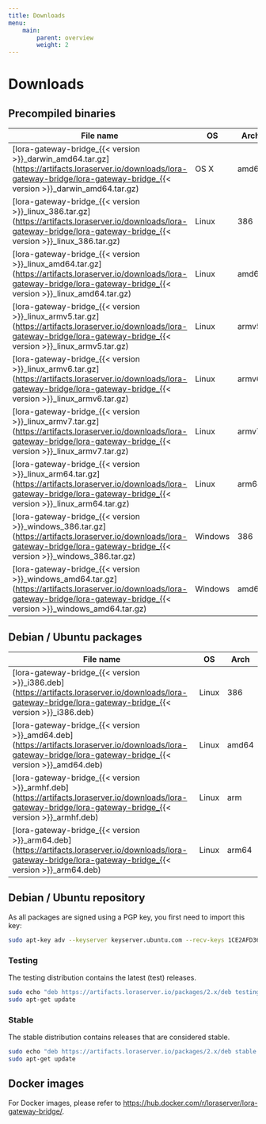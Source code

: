 ```yaml
---
title: Downloads
menu:
    main:
        parent: overview
        weight: 2
---
```


# Downloads

## Precompiled binaries

| File name                                                                                                                                                                          | OS      | Arch  |
| ---------------------------------------------------------------------------------------------------------------------------------------------------------------------------------- | ------- | ----- |
| [lora-gateway-bridge_{{< version >}}_darwin_amd64.tar.gz](https://artifacts.loraserver.io/downloads/lora-gateway-bridge/lora-gateway-bridge_{{< version >}}_darwin_amd64.tar.gz)   | OS X    | amd64 |
| [lora-gateway-bridge_{{< version >}}_linux_386.tar.gz](https://artifacts.loraserver.io/downloads/lora-gateway-bridge/lora-gateway-bridge_{{< version >}}_linux_386.tar.gz)         | Linux   | 386   |
| [lora-gateway-bridge_{{< version >}}_linux_amd64.tar.gz](https://artifacts.loraserver.io/downloads/lora-gateway-bridge/lora-gateway-bridge_{{< version >}}_linux_amd64.tar.gz)     | Linux   | amd64 |
| [lora-gateway-bridge_{{< version >}}_linux_armv5.tar.gz](https://artifacts.loraserver.io/downloads/lora-gateway-bridge/lora-gateway-bridge_{{< version >}}_linux_armv5.tar.gz)     | Linux   | armv5 |
| [lora-gateway-bridge_{{< version >}}_linux_armv6.tar.gz](https://artifacts.loraserver.io/downloads/lora-gateway-bridge/lora-gateway-bridge_{{< version >}}_linux_armv6.tar.gz)     | Linux   | armv6 |
| [lora-gateway-bridge_{{< version >}}_linux_armv7.tar.gz](https://artifacts.loraserver.io/downloads/lora-gateway-bridge/lora-gateway-bridge_{{< version >}}_linux_armv7.tar.gz)     | Linux   | armv7 |
| [lora-gateway-bridge_{{< version >}}_linux_arm64.tar.gz](https://artifacts.loraserver.io/downloads/lora-gateway-bridge/lora-gateway-bridge_{{< version >}}_linux_arm64.tar.gz)     | Linux   | arm64 |
| [lora-gateway-bridge_{{< version >}}_windows_386.tar.gz](https://artifacts.loraserver.io/downloads/lora-gateway-bridge/lora-gateway-bridge_{{< version >}}_windows_386.tar.gz)     | Windows | 386   |
| [lora-gateway-bridge_{{< version >}}_windows_amd64.tar.gz](https://artifacts.loraserver.io/downloads/lora-gateway-bridge/lora-gateway-bridge_{{< version >}}_windows_amd64.tar.gz) | Windows | amd64 |

## Debian / Ubuntu packages

| File name                                                                                                                                                    | OS      | Arch  |
| -------------------------------------------------------------------------------------------------------------------------------------------------------------| ------- | ----- |
| [lora-gateway-bridge_{{< version >}}_i386.deb](https://artifacts.loraserver.io/downloads/lora-gateway-bridge/lora-gateway-bridge_{{< version >}}_i386.deb)   | Linux   | 386   |
| [lora-gateway-bridge_{{< version >}}_amd64.deb](https://artifacts.loraserver.io/downloads/lora-gateway-bridge/lora-gateway-bridge_{{< version >}}_amd64.deb) | Linux   | amd64 |
| [lora-gateway-bridge_{{< version >}}_armhf.deb](https://artifacts.loraserver.io/downloads/lora-gateway-bridge/lora-gateway-bridge_{{< version >}}_armhf.deb) | Linux   | arm   |
| [lora-gateway-bridge_{{< version >}}_arm64.deb](https://artifacts.loraserver.io/downloads/lora-gateway-bridge/lora-gateway-bridge_{{< version >}}_arm64.deb) | Linux   | arm64 |

## Debian / Ubuntu repository

As all packages are signed using a PGP key, you first need to import this key:

```bash
sudo apt-key adv --keyserver keyserver.ubuntu.com --recv-keys 1CE2AFD36DBCCA00
```

### Testing

The testing distribution contains the latest (test) releases.

```bash
sudo echo "deb https://artifacts.loraserver.io/packages/2.x/deb testing main" | sudo tee /etc/apt/sources.list.d/loraserver.list
sudo apt-get update
```

### Stable

The stable distribution contains releases that are considered stable.

```bash
sudo echo "deb https://artifacts.loraserver.io/packages/2.x/deb stable main" | sudo tee /etc/apt/sources.list.d/loraserver.list
sudo apt-get update
```

## Docker images

For Docker images, please refer to https://hub.docker.com/r/loraserver/lora-gateway-bridge/.
